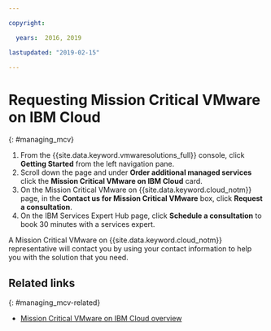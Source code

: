 ```yaml
---

copyright:

  years:  2016, 2019

lastupdated: "2019-02-15"

---
```


# Requesting Mission Critical VMware on IBM Cloud
{: #managing_mcv}

1. From the {{site.data.keyword.vmwaresolutions_full}} console, click **Getting Started** from the left navigation pane.
2. Scroll down the page and under **Order additional managed services** click the **Mission Critical VMware on IBM Cloud** card.
3. On the Mission Critical VMware on {{site.data.keyword.cloud_notm}} page, in the **Contact us for Mission Critical VMware** box, click **Request a consultation**.
4. On the IBM Services Expert Hub page, click **Schedule a consultation** to book 30 minutes with a services expert.

A Mission Critical VMware on {{site.data.keyword.cloud_notm}} representative will contact you by using your contact information to help you with the solution that you need.

## Related links
{: #managing_mcv-related}

* [Mission Critical VMware on IBM Cloud overview](/docs/services/vmwaresolutions/services?topic=vmware-solutions-mcv_overview)
